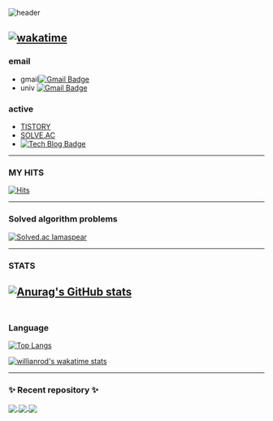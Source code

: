 ![header](https://capsule-render.vercel.app/api?type=slice&color=gradient&text=%Imaspear%20%20&height=200&fontSize=100)

[![wakatime](https://wakatime.com/badge/user/90b119ca-80b9-4368-a9d2-3404cc5dd55b.svg)](https://wakatime.com/@90b119ca-80b9-4368-a9d2-3404cc5dd55b)
---

### email 
- gmail[![Gmail Badge](https://img.shields.io/badge/Gmail-d14836?style=flat-square&logo=Gmail&logoColor=white&link=mailto:rjsckdd12@gmail.com)](mailto:rjsckdd12@gmail.com)
- univ [![Gmail Badge](https://img.shields.io/badge/Gmail-d14836?style=flat-square&logo=Gmail&logoColor=white&link=mailto:geonc123@pukyong.ac.kr)](mailto:geonc123@pukyong.ac.krm)
### active
- [TISTORY](https://imspear.tistory.com)
- [SOLVE.AC](https://solved.ac/profile/geonc123)
- [![Tech Blog Badge](http://img.shields.io/badge/-Tech%20blog-black?style=flat-square&logo=github&link=https://imaspear.github.io/ImaspearBlog/)](https://imaspear.github.io/ImaspearBlog//)
	
---
### MY HITS
  [![Hits](https://hits.seeyoufarm.com/api/count/incr/badge.svg?url=https%3A%2F%2Fgithub.com%2FImaspear&count_bg=%239A9B9A&title_bg=%23555555&icon=&icon_color=%23E7E7E7&title=hits&edge_flat=false)](https://hits.seeyoufarm.com)

---
### Solved algorithm problems

[![Solved.ac Iamaspear](http://mazassumnida.wtf/api/v2/generate_badge?boj=geonc123)](https://solved.ac/geonc123)

---
### STATS
[![Anurag's GitHub stats](https://github-readme-stats.vercel.app/api?username=Imaspear)](https://github.com/anuraghazra/github-readme-stats)
<br>
<br>
---
### Language
[![Top Langs](https://github-readme-stats.vercel.app/api/top-langs/?username=Imaspear)](https://github.com/anuraghazra/github-readme-stats)

[![willianrod's wakatime stats](https://github-readme-stats.vercel.app/api/wakatime?username=Imaspear)](https://github.com/anuraghazra/github-readme-stats)

---
### ✨ Recent  repository ✨

<a href="https://github.com/Imaspear/GiveMyHeartToEveryonePage">
  <img align="center" src="https://github-readme-stats.vercel.app/api/pin/?username=Imaspear&repo=GiveMyHeartToEveryonePage" />
</a>
<a href="https://github.com/Imaspear/hello-spring">
  <img align="center" src="https://github-readme-stats.vercel.app/api/pin/?username=Imaspear&repo=hello-spring" />
</a>
<a href="https://github.com/Imaspear/IntroduceDepartmentApp">
  <img align="center" src="https://github-readme-stats.vercel.app/api/pin/?username=Imaspear&repo=IntroduceDepartmentApp" />
</a>

